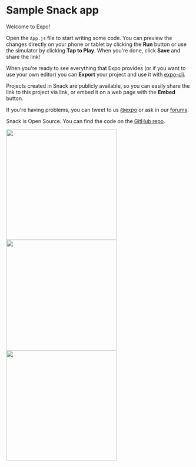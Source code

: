 # Sample Snack app

Welcome to Expo!

Open the `App.js` file to start writing some code. You can preview the changes directly on your phone or tablet by clicking the **Run** button or use the simulator by clicking **Tap to Play**. When you're done, click **Save** and share the link!

When you're ready to see everything that Expo provides (or if you want to use your own editor) you can **Export** your project and use it with [expo-cli](https://docs.expo.io/versions/latest/introduction/installation.html).

Projects created in Snack are publicly available, so you can easily share the link to this project via link, or embed it on a web page with the **Embed** button.

If you're having problems, you can tweet to us [@expo](https://twitter.com/expo) or ask in our [forums](https://forums.expo.io).

Snack is Open Source. You can find the code on the [GitHub repo](https://github.com/expo/snack-web).

<img src="https://user-images.githubusercontent.com/49456940/74107667-85cae400-4b98-11ea-90fc-1e8748c6b096.jpeg" height="300">    <img src="https://user-images.githubusercontent.com/49456940/74107675-abf08400-4b98-11ea-86dc-3bc0bb32bef1.jpeg" height="300">     <img src="https://user-images.githubusercontent.com/49456940/74107676-adba4780-4b98-11ea-8dce-5e67db9e2c98.jpeg" height="300">


